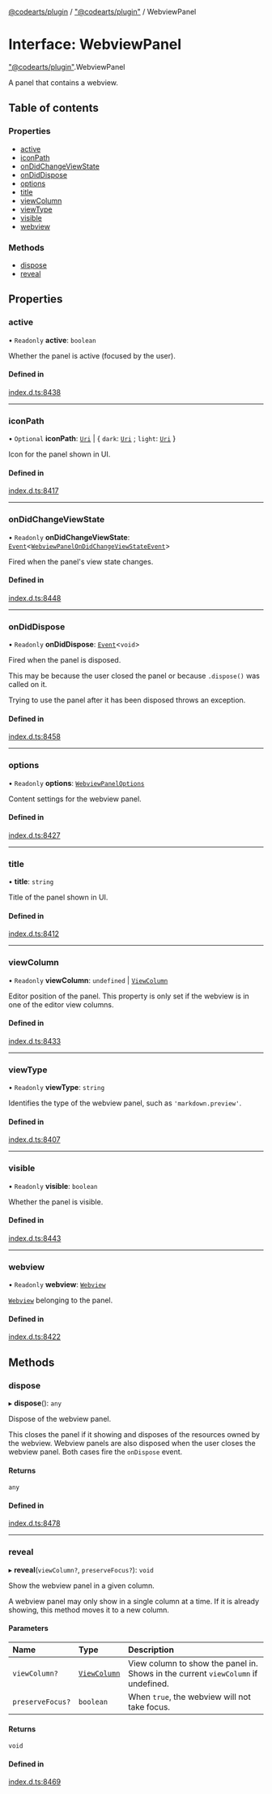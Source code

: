 [@codearts/plugin](../README.md) / ["@codearts/plugin"](../modules/_codearts_plugin_.md) / WebviewPanel

# Interface: WebviewPanel

["@codearts/plugin"](../modules/_codearts_plugin_.md).WebviewPanel

A panel that contains a webview.

## Table of contents

### Properties

- [active](codearts_plugin_.WebviewPanel.md#active)
- [iconPath](codearts_plugin_.WebviewPanel.md#iconpath)
- [onDidChangeViewState](codearts_plugin_.WebviewPanel.md#ondidchangeviewstate)
- [onDidDispose](codearts_plugin_.WebviewPanel.md#ondiddispose)
- [options](codearts_plugin_.WebviewPanel.md#options)
- [title](codearts_plugin_.WebviewPanel.md#title)
- [viewColumn](codearts_plugin_.WebviewPanel.md#viewcolumn)
- [viewType](codearts_plugin_.WebviewPanel.md#viewtype)
- [visible](codearts_plugin_.WebviewPanel.md#visible)
- [webview](codearts_plugin_.WebviewPanel.md#webview)

### Methods

- [dispose](codearts_plugin_.WebviewPanel.md#dispose)
- [reveal](codearts_plugin_.WebviewPanel.md#reveal)

## Properties

### active

• `Readonly` **active**: `boolean`

Whether the panel is active (focused by the user).

#### Defined in

[index.d.ts:8438](https://github.com/huaweicloud/cloudide-plugin-api/blob/4d28848/index.d.ts#L8438)

___

### iconPath

• `Optional` **iconPath**: [`Uri`](../classes/codearts_plugin_.Uri.md) \| { `dark`: [`Uri`](../classes/codearts_plugin_.Uri.md) ; `light`: [`Uri`](../classes/codearts_plugin_.Uri.md)  }

Icon for the panel shown in UI.

#### Defined in

[index.d.ts:8417](https://github.com/huaweicloud/cloudide-plugin-api/blob/4d28848/index.d.ts#L8417)

___

### onDidChangeViewState

• `Readonly` **onDidChangeViewState**: [`Event`](codearts_plugin_.Event.md)<[`WebviewPanelOnDidChangeViewStateEvent`](codearts_plugin_.WebviewPanelOnDidChangeViewStateEvent.md)\>

Fired when the panel's view state changes.

#### Defined in

[index.d.ts:8448](https://github.com/huaweicloud/cloudide-plugin-api/blob/4d28848/index.d.ts#L8448)

___

### onDidDispose

• `Readonly` **onDidDispose**: [`Event`](codearts_plugin_.Event.md)<`void`\>

Fired when the panel is disposed.

This may be because the user closed the panel or because `.dispose()` was
called on it.

Trying to use the panel after it has been disposed throws an exception.

#### Defined in

[index.d.ts:8458](https://github.com/huaweicloud/cloudide-plugin-api/blob/4d28848/index.d.ts#L8458)

___

### options

• `Readonly` **options**: [`WebviewPanelOptions`](codearts_plugin_.WebviewPanelOptions.md)

Content settings for the webview panel.

#### Defined in

[index.d.ts:8427](https://github.com/huaweicloud/cloudide-plugin-api/blob/4d28848/index.d.ts#L8427)

___

### title

• **title**: `string`

Title of the panel shown in UI.

#### Defined in

[index.d.ts:8412](https://github.com/huaweicloud/cloudide-plugin-api/blob/4d28848/index.d.ts#L8412)

___

### viewColumn

• `Readonly` **viewColumn**: `undefined` \| [`ViewColumn`](../enums/codearts_plugin_.ViewColumn.md)

Editor position of the panel. This property is only set if the webview is in
one of the editor view columns.

#### Defined in

[index.d.ts:8433](https://github.com/huaweicloud/cloudide-plugin-api/blob/4d28848/index.d.ts#L8433)

___

### viewType

• `Readonly` **viewType**: `string`

Identifies the type of the webview panel, such as `'markdown.preview'`.

#### Defined in

[index.d.ts:8407](https://github.com/huaweicloud/cloudide-plugin-api/blob/4d28848/index.d.ts#L8407)

___

### visible

• `Readonly` **visible**: `boolean`

Whether the panel is visible.

#### Defined in

[index.d.ts:8443](https://github.com/huaweicloud/cloudide-plugin-api/blob/4d28848/index.d.ts#L8443)

___

### webview

• `Readonly` **webview**: [`Webview`](codearts_plugin_.Webview.md)

[`Webview`](codearts_plugin_.Webview.md) belonging to the panel.

#### Defined in

[index.d.ts:8422](https://github.com/huaweicloud/cloudide-plugin-api/blob/4d28848/index.d.ts#L8422)

## Methods

### dispose

▸ **dispose**(): `any`

Dispose of the webview panel.

This closes the panel if it showing and disposes of the resources owned by the webview.
Webview panels are also disposed when the user closes the webview panel. Both cases
fire the `onDispose` event.

#### Returns

`any`

#### Defined in

[index.d.ts:8478](https://github.com/huaweicloud/cloudide-plugin-api/blob/4d28848/index.d.ts#L8478)

___

### reveal

▸ **reveal**(`viewColumn?`, `preserveFocus?`): `void`

Show the webview panel in a given column.

A webview panel may only show in a single column at a time. If it is already showing, this
method moves it to a new column.

#### Parameters

| Name | Type | Description |
| :------ | :------ | :------ |
| `viewColumn?` | [`ViewColumn`](../enums/codearts_plugin_.ViewColumn.md) | View column to show the panel in. Shows in the current `viewColumn` if undefined. |
| `preserveFocus?` | `boolean` | When `true`, the webview will not take focus. |

#### Returns

`void`

#### Defined in

[index.d.ts:8469](https://github.com/huaweicloud/cloudide-plugin-api/blob/4d28848/index.d.ts#L8469)

